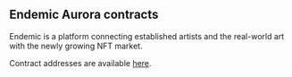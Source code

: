 ## Endemic Aurora contracts
Endemic is a platform connecting established artists and the real-world art with the newly growing NFT market.

Contract addresses are available [here](https://docs.endemic.app/contracts/addresses).
